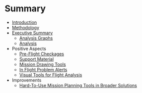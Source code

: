 # Summary

* [Introduction](README.md)
* [Methodology](methodology.md)
* [Executive Summary](executive_summary.md)
   * [Analysis Graphs](general_information.md)
   * [Analysis](analysis.md)
* Positive Aspects
   * [Pre-Flight Checkages](pre-flight_checkages.md)
   * [Support Material](support_material.md)
   * [Mission Drawing Tools](mission_drawing_tools.md)
   * [In Flight Problem Alerts](in_flight_problem_alerts.md)
   * [Visual Tools for Flight Analysis](visual_tools_for_flight_analysis.md)
* Improvements
   * [Hard-To-Use Mission Planning Tools in Broader Solutions](hard-to-use_mission_planning_tools_in_broader_solu.md)


